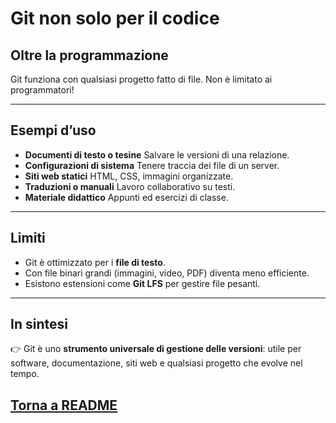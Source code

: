 # Git non solo per il codice

## Oltre la programmazione
Git funziona con qualsiasi progetto fatto di file.
Non è limitato ai programmatori!

---

## Esempi d’uso
- **Documenti di testo o tesine**
  Salvare le versioni di una relazione.
- **Configurazioni di sistema**
  Tenere traccia dei file di un server.
- **Siti web statici**
  HTML, CSS, immagini organizzate.
- **Traduzioni o manuali**
  Lavoro collaborativo su testi.
- **Materiale didattico**
  Appunti ed esercizi di classe.

---

## Limiti
- Git è ottimizzato per i **file di testo**.
- Con file binari grandi (immagini, video, PDF) diventa meno efficiente.
- Esistono estensioni come **Git LFS** per gestire file pesanti.

---

## In sintesi
👉 Git è uno **strumento universale di gestione delle versioni**:
utile per software, documentazione, siti web e qualsiasi progetto che evolve nel tempo.

## [Torna a README](tutorial_git.md)
